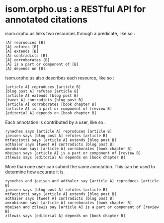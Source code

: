 # isom.orpho.us : a RESTful API for annotated citations

isom.orpho.us links two resources through a predicate, like so :

```
[A] reproduces [B]
[A] refutes [B]
[A] extends [B]
[A] contradicts [B]
[A] corroborates [B]
[A] is a part or component of [B]
[A] depends on [B]
```

isom.orpho.us also describes each resource, like so :

```
[article A] reproduces [article B]
[blog post A] refutes [article B]
[article A] extends [blog post B]
[tweet A] contradicts [blog post B]
[article A] corroborates [book chapter B]
[article A] is a part or component of [review B]
[editorial A] depends on [book chapter B]
```

Each annotation is contributed by a user, like so :

```
ryneches says [article A] reproduces [article B]
jaeisen says [blog post A] refutes [article B]
mtfacciotti says [article A] extends [blog post B]
adthaler says [tweet A] contradicts [blog post B]
amrobinson says [article A] corroborates [book chapter B]
mbeisen says [article A] is a part or component of [review B]
ztlewis says [editorial A] depends on [book chapter B]
```

More than one user can submit the same annotation. This can be used to
determine how accurate it is.

```
ryneches and jaeisen and adthaler say [article A] reproduces [article B]
jaeisen says [blog post A] refutes [article B]
mtfacciotti says [article A] extends [blog post B]
adthaler says [tweet A] contradicts [blog post B]
amrobinson says [article A] corroborates [book chapter B]
mbeisen and ztlewis say [article A] is a part or component of [review B]
ztlewis says [editorial A] depends on [book chapter B]
```



